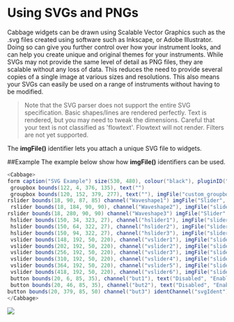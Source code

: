 # Using SVGs and PNGs

Cabbage widgets can be drawn using Scalable Vector Graphics such as the .svg files created using software such as Inkscape, or Adobe Illustrator. Doing so can give you further control over how your instrument looks, and can help you create unique and original themes for your instruments. While SVGs may not provide the same level of detail as PNG files, they are scalable without any loss of data. This reduces the need to provide several copies of a single image at various sizes and resolutions. This also means your SVGs can easily be used on a range of instruments without having to be modified.  

> Note that the SVG parser does not support the entire SVG specification. Basic shapes/lines are rendered perfectly. Text is rendered, but you may need to tweak the dimensions. Careful that your text is not classified as 'flowtext'. Flowtext will not render. Filters are not yet supported.  

The **imgFile()** identifier lets you attach a unique SVG file to widgets. 

##Example
The example below show how **imgFile()** identifiers can be used. 

```csharp
<Cabbage>
form caption("SVG Example") size(530, 480), colour("black"), pluginID("SMo1")
 groupbox bounds(122, 4, 376, 135), text("")
 groupbox bounds(120, 152, 379, 277), text(""), imgFile("custom_groupbox.svg"), identChannel("groupbox")
rslider bounds(18, 90, 87, 85) channel("Waveshape1") imgFile("Slider", "rslider.svg") imgFile("background", "rslider_background.svg"), range(0, 5, 0, 1, 1) trackerColour(255, 165, 0, 255) trackerThickness(.5),
 rslider bounds(18, 184, 90, 90), channel("Waveshape2"), imgFile("slider", "rslider.svg"), imgFile("background", "rslider_background.svg"), range(0, 1, 0), trackerColour("orange"), trackerThickness(0.4), textBox(1)
rslider bounds(18, 280, 90, 90) channel("Waveshape3") imgFile("Slider", "rslider.svg") imgFile("background", "rslider_background.svg"), range(0, 5, 0, 1, 1) trackerColour(255, 165, 0, 255) trackerThickness(.5),
 hslider bounds(150, 34, 323, 27), channel("hslider1"), imgFile("slider", "hslider.svg"), imgFile("background", "hslider_background.svg"), text("Param1"), range(0, 1, .5), trackerColour("orange"), textBox(1), gradient(0), trackerThickness(.2)
 hslider bounds(150, 64, 322, 27), channel("hslider2"), imgFile("slider", "hslider.svg"), imgFile("background", "hslider_background.svg"), text("Param2"), range(0, 1, .75), trackerColour("orange"), textBox(1), gradient(0), trackerThickness(.2)
 hslider bounds(150, 94, 322, 27), channel("hslider3"), imgFile("slider", "hslider.svg"), imgFile("background", "hslider_background.svg"), text("Param3"), range(0, 1, .25), trackerColour("orange"), textBox(1), gradient(0), trackerThickness(.2)
 vslider bounds(148, 192, 50, 220), channel("vslider1"), imgFile("slider", "vslider.svg"), imgFile("background", "vslider_background.svg"), trackerColour("darkorange"), textBox(1), range(0, 1, .4), text("vP.1"), trackerThickness(.125), gradient(0)
 vslider bounds(202, 192, 50, 220), channel("vslider2"), imgFile("slider", "vslider.svg"), imgFile("background", "vslider_background.svg"), trackerColour("darkorange"), textBox(1), range(0, 1, .24), text("vP.1"), trackerThickness(.125), gradient(0)
 vslider bounds(256, 192, 50, 220), channel("vslider3"), imgFile("slider", "vslider.svg"), imgFile("background", "vslider_background.svg"), trackerColour("darkorange"), textBox(1), range(0, 1, .64), text("vP.1"), trackerThickness(.125), gradient(0)
 vslider bounds(310, 192, 50, 220), channel("vslider4"), imgFile("slider", "vslider.svg"), imgFile("background", "vslider_background.svg"), trackerColour("darkorange"), textBox(1), range(0, 1, .34), text("vP.1"), trackerThickness(.125), gradient(0)
 vslider bounds(364, 192, 50, 220), channel("vslider5"), imgFile("slider", "vslider.svg"), imgFile("background", "vslider_background.svg"), trackerColour("darkorange"), textBox(1), range(0, 1, .14), text("vP.1"), trackerThickness(.125), gradient(0)
 vslider bounds(418, 192, 50, 220), channel("vslider6"), imgFile("slider", "vslider.svg"), imgFile("background", "vslider_background.svg"), trackerColour("darkorange"), textBox(1), range(0, 1, .4), text("vP.1"), trackerThickness(.125), gradient(0)
 button bounds(20, 6, 85, 35), channel("but1"), text("Disabled", "Enabled"), fontColour:0("orange")
 button bounds(20, 46, 85, 35), channel("but2"), text("Disabled", "Enabled"), fontColour:0("orange")
button bounds(20, 379, 85, 50) channel("but3") identChannel("svgIdent") fontColour:0(255, 165, 0, 255) text(""), imgFile("On", "led_on.svg") imgFile("off", "led_off.svg"),
</Cabbage>  
```

![](images/svgExample.gif)
